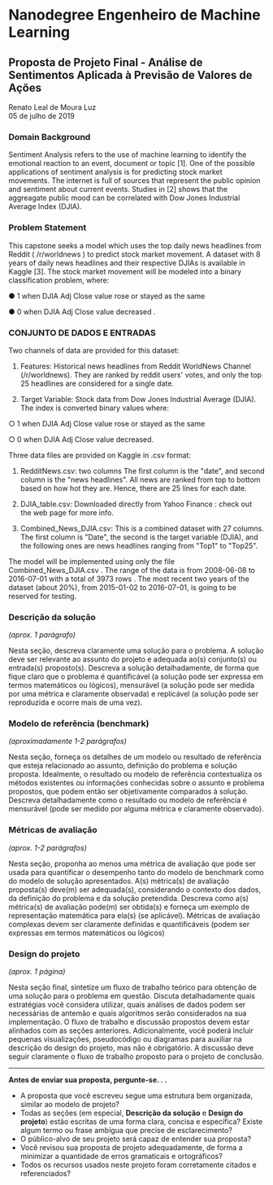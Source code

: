 # Nanodegree Engenheiro de Machine Learning
## Proposta de Projeto Final - Análise de Sentimentos Aplicada à Previsão de Valores de Ações
Renato Leal de Moura Luz  
05 de julho de 2019

### Domain Background
Sentiment Analysis refers to the use of machine learning to identify the emotional reaction to an event, document or topic [1]. One of the possible applications of sentiment analysis is for predicting stock market movements. The internet is full of sources that represent the public opinion and sentiment about current events. Studies in [2] shows that the aggreagate public mood can be correlated with Dow Jones Industrial Average Index (DJIA).


### Problem Statement

This capstone seeks a model which uses the top daily news headlines from Reddit ( /r/worldnews ) to predict stock market movement. A dataset with 8 years of daily news headlines and their respective DJIAs is available in Kaggle [3]. The stock market movement will be
modeled into a binary classification problem, where:

● 1 when DJIA Adj Close value rose or stayed as the same

● 0 when DJIA Adj Close value decreased .


### CONJUNTO DE DADOS E ENTRADAS

Two channels of data are provided for this dataset:

1. Features: Historical news headlines from Reddit WorldNews Channel (/r/worldnews). They are ranked by reddit users' votes, and only the top 25 headlines are considered for a single date.


2. Target Variable: Stock data from Dow Jones Industrial Average (DJIA). The index is converted binary values where:

○ 1 when DJIA Adj Close value rose or stayed as the same

○ 0 when DJIA Adj Close value decreased.
  

Three data files are provided on Kaggle in .csv format:

1. RedditNews.csv: two columns The first column is the "date", and second column is the "news headlines". All news are ranked from top to bottom based on how hot they are. Hence, there are 25 lines for each date.

2. DJIA_table.csv: Downloaded directly from Yahoo Finance : check out the web page for more info.

3. Combined_News_DJIA.csv: This is a combined dataset with 27 columns. The first column is "Date", the second is the target variable (DJIA), and the following ones are news headlines ranging from "Top1" to "Top25".


The model will be implemented using only the file Combined_News_DJIA.csv . The range of the data is from 2008-06-08 to 2016-07-01 with a total of 3973 rows . The most recent two years of the dataset (about 20%), from 2015-01-02 to 2016-07-01, is going to be reserved for testing.


### Descrição da solução
_(aprox. 1 parágrafo)_

Nesta seção, descreva claramente uma solução para o problema. A solução deve ser relevante ao assunto do projeto e adequada ao(s) conjunto(s) ou entrada(s) proposto(s). Descreva a solução detalhadamente, de forma que fique claro que o problema é quantificável (a solução pode ser expressa em termos matemáticos ou lógicos), mensurável (a solução pode ser medida por uma métrica e claramente observada) e replicável (a solução pode ser reproduzida e ocorre mais de uma vez).

### Modelo de referência (benchmark)
_(aproximadamente 1-2 parágrafos)_

Nesta seção, forneça os detalhes de um modelo ou resultado de referência que esteja relacionado ao assunto, definição do problema e solução proposta. Idealmente, o resultado ou modelo de referência contextualiza os métodos existentes ou informações conhecidas sobre o assunto e problema propostos, que podem então ser objetivamente comparados à solução. Descreva detalhadamente como o resultado ou modelo de referência é mensurável (pode ser medido por alguma métrica e claramente observado).

### Métricas de avaliação
_(aprox. 1-2 parágrafos)_

Nesta seção, proponha ao menos uma métrica de avaliação que pode ser usada para quantificar o desempenho tanto do modelo de benchmark como do modelo de solução apresentados. A(s) métrica(s) de avaliação proposta(s) deve(m) ser adequada(s), considerando o contexto dos dados, da definição do problema e da solução pretendida. Descreva como a(s) métrica(s) de avaliação pode(m) ser obtida(s) e forneça um exemplo de representação matemática para ela(s) (se aplicável). Métricas de avaliação complexas devem ser claramente definidas e quantificáveis (podem ser expressas em termos matemáticos ou lógicos)

### Design do projeto
_(aprox. 1 página)_

Nesta seção final, sintetize um fluxo de trabalho teórico para obtenção de uma solução para o problema em questão. Discuta detalhadamente quais estratégias você considera utilizar, quais análises de dados podem ser necessárias de antemão e quais algoritmos serão considerados na sua implementação. O fluxo de trabalho e discussão propostos devem estar alinhados com as seções anteriores. Adicionalmente, você poderá incluir pequenas visualizações, pseudocódigo ou diagramas para auxiliar na descrição do design do projeto, mas não é obrigatório. A discussão deve seguir claramente o fluxo de trabalho proposto para o projeto de conclusão.

-----------

**Antes de enviar sua proposta, pergunte-se. . .**

- A proposta que você escreveu segue uma estrutura bem organizada, similar ao modelo de projeto?
- Todas as seções (em especial, **Descrição da solução** e **Design do projeto**) estão escritas de uma forma clara, concisa e específica? Existe algum termo ou frase ambígua que precise de esclarecimento?
- O público-alvo de seu projeto será capaz de entender sua proposta?
- Você revisou sua proposta de projeto adequadamente, de forma a minimizar a quantidade de erros gramaticais e ortográficos?
- Todos os recursos usados neste projeto foram corretamente citados e referenciados?

